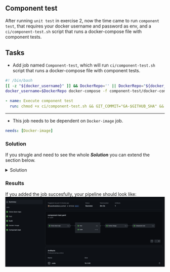 ## Component test

After running `unit test` in exercise 2, now the time came to run `component test`, that requires your docker username and password as env, and a `ci/component-test.sh` script that runs a docker-compose file with component tests.

## Tasks

- Add job named `Component-test`, which will run `ci/component-test.sh` script that runs a docker-compose file with component tests.

```bash
#! /bin/bash
[[ -z "${docker_username}" ]] && DockerRepo='' || DockerRepo="${docker_username}/"
docker_username=$DockerRepo docker-compose -f component-test/docker-compose.yml --project-directory . -p ci up --build --exit-code-from test
```

```YAML
- name: Execute component test
  run: chmod +x ci/component-test.sh && GIT_COMMIT="GA-$GITHUB_SHA" && ci/component-test.sh
```

___
- This job needs to be dependent on `Docker-image` job.

```YAML
needs: [Docker-image]
```



### Solution
If you strugle and need to see the whole ***Solution*** you can extend the section below. 
<details>
    <summary> Solution </summary>
```YAML
...
  Component-test:
    runs-on: ubuntu-latest
    needs: Docker-image
    steps:
    - name: Download code
      uses: actions/download-artifact@v1
      with:
        name: code
        path: .
    - name: Execute component test
      run: chmod +x ci/component-test.sh && GIT_COMMIT="GA-$GITHUB_SHA" && ci/component-test.sh
```
</details>

### Results

If you added the job succesfully, your pipeline should look like:
![Ready pipeline](img/pipeline.png)
